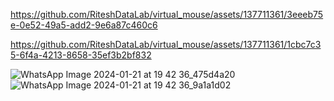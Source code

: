 

https://github.com/RiteshDataLab/virtual_mouse/assets/137711361/3eeeb75e-0e52-49a5-add2-9e6a87c460c6



https://github.com/RiteshDataLab/virtual_mouse/assets/137711361/1cbc7c35-6f4a-4213-8658-35ef3b2bf832

![WhatsApp Image 2024-01-21 at 19 42 36_475d4a20](https://github.com/RiteshDataLab/virtual_mouse/assets/137711361/2b132954-6ffa-4e92-8ccb-8d64f52711f8)
![WhatsApp Image 2024-01-21 at 19 42 36_9a1a1d02](https://github.com/RiteshDataLab/virtual_mouse/assets/137711361/74c559f4-80ff-4e62-a8cb-ceda8ff4f9cd)
